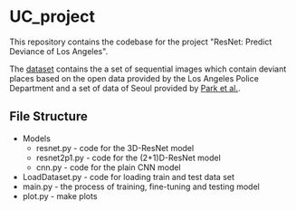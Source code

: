 # UC_project
This repository contains the codebase for the project "ResNet: Predict Deviance of Los Angeles".

The [dataset](https://drive.google.com/file/d/1yRjrddwWMhIt73nSmd9RF01alXQjlToA/view?usp=sharing) contains the a set of sequential images which contain deviant places based on the open data provided by the Los Angeles Police Department and a set of data of Seoul provided by [Park et al.](https://deviance-project.github.io/DevianceNet/).

## File Structure
* Models
  * resnet.py - code for the 3D-ResNet model
  * resnet2p1.py - code for the (2+1)D-ResNet model
  * cnn.py - code for the plain CNN model
* LoadDataset.py - code for loading train and test data set
* main.py - the process of training, fine-tuning and testing model
* plot.py - make plots
